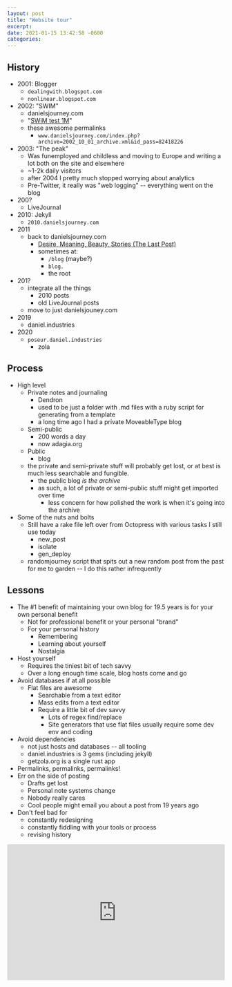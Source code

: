 ```yaml
---
layout: post
title: "Website tour"
excerpt: 
date: 2021-01-15 13:42:58 -0600
categories: 
---
```




## History

* 2001: Blogger
  * `dealingwith.blogspot.com`
  * `nonlinear.blogspot.com`
* 2002: "SWIM"
  * danielsjourney.com
  * "[SWiM test 1M](daniel.industries/2002/12/03/SWiM-test-1M/)"
  * these awesome permalinks
    * `www.danielsjourney.com/index.php?archive=2002_10_01_archive.xml&id_pass=82418226`
* 2003: "The peak"
  * Was funemployed and childless and moving to Europe and writing a lot both on the site and elsewhere
  * ~1-2k daily visitors
  * after 2004 I pretty much stopped worrying about analytics
  * Pre-Twitter, it really was "web logging" -- everything went on the blog
* 200?
  * LiveJournal
* 2010: Jekyll
  * `2010.danielsjourney.com`
* 2011
  * back to danielsjourney.com
    * [Desire, Meaning, Beauty, Stories (The Last Post)](http://daniel.industries/2011/11/29/desire-and-meaning/)
    * sometimes at:
      * `/blog` (maybe?)
      * `blog.`
      * the root
* 201?
  * integrate all the things
    * 2010 posts
    * old LiveJournal posts
  * move to just danielsjouney.com
* 2019
  * daniel.industries
* 2020
  * `poseur.daniel.industries`
    * zola

## Process

* High level
  * Private notes and journaling 
    * Dendron
    * used to be just a folder with .md files with a ruby script for generating from a template
    * a long time ago I had a private MoveableType blog
  * Semi-public
    * 200 words a day
    * now adagia.org
  * Public
    * blog
  * the private and semi-private stuff will probably get lost, or at best is much less searchable and fungible.
    * the public blog _is the archive_
    * as such, a lot of private or semi-public stuff might get imported over time
      * less concern for how polished the work is when it's going into the archive
* Some of the nuts and bolts
  * Still have a rake file left over from Octopress with various tasks I still use today
    * new_post
    * isolate
    * gen_deploy
  * randomjourney script that spits out a new random post from the past for me to garden -- I do this rather infrequently

## Lessons

* The #1 benefit of maintaining your own blog for 19.5 years is for your own personal benefit
  * Not for professional benefit or your personal "brand"
  * For your personal history
    * Remembering
    * Learning about yourself
    * Nostalgia
* Host yourself
  * Requires the tiniest bit of tech savvy
  * Over a long enough time scale, blog hosts come and go
* Avoid databases if at all possible
  * Flat files are awesome
    * Searchable from a text editor
    * Mass edits from a text editor
    * Require a little bit of dev savvy
      * Lots of regex find/replace
      * Site generators that use flat files usually require some dev env and coding
* Avoid dependencies
  * not just hosts and databases -- all tooling
  * daniel.industries is 3 gems (including jekyll)
  * getzola.org is a single rust app
* Permalinks, permalinks, permalinks!
* Err on the side of posting
  * Drafts get lost
  * Personal note systems change
  * Nobody really cares
  * Cool people might email you about a post from 19 years ago
* Don't feel bad for
  * constantly redesigning
  * constantly fiddling with your tools or process
  * revising history

<iframe width="100%" height="315" src="https://www.youtube.com/embed/cXXtx5Lip4Q" frameborder="0" allow="accelerometer; autoplay; clipboard-write; encrypted-media; gyroscope; picture-in-picture" allowfullscreen></iframe>